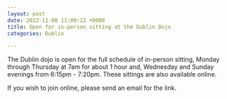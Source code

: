 ```yaml
---
layout: post
date: 2022-11-08 11:09:22 +0000
title: Open for in-person sitting at the Dublin Dojo
categories: Dublin

---
```

The Dublin dojo is open for the full schedule of in-person sitting, Monday through Thursday at 7am for about 1 hour and, Wednesday and Sunday evenings from 6:15pm - 7:20pm. These sittings are also available online.

If you wish to join online, please send an email for the link.